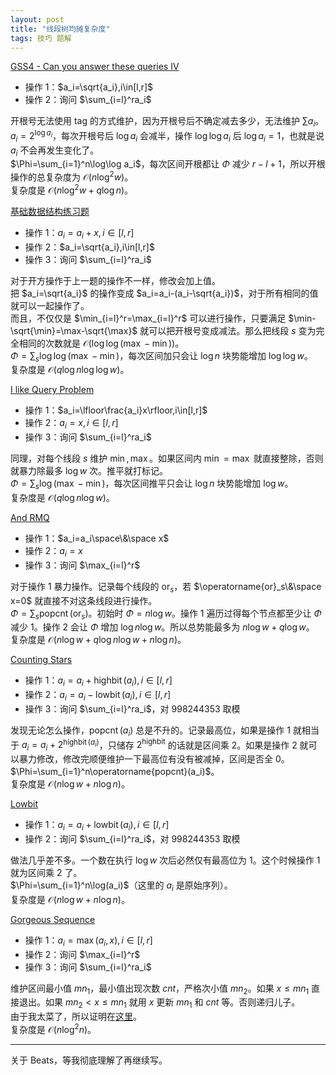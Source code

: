 ```yaml
---
layout: post
title: "线段树均摊复杂度"
tags: 技巧 题解
---
```


[GSS4 - Can you answer these queries IV](https://www.luogu.com.cn/problem/SP2713)
- 操作 $1$：$a_i=\sqrt{a_i},i\in[l,r]$
- 操作 $2$：询问 $\sum_{i=l}^ra_i$

开根号无法使用 tag 的方式维护，因为开根号后不确定减去多少，无法维护 $\sum a_i$。  
$a_i=2^{\log a_i}$，每次开根号后 $\log a_i$ 会减半，操作 $\log\log a_i$ 后 $\log a_i=1$，也就是说 $a_i$ 不会再发生变化了。  
$\Phi=\sum_{i=1}^n\log\log a_i$，每次区间开根都让 $\Phi$ 减少 $r-l+1$，所以开根操作的总复杂度为 $\mathcal O(n\log^2w)$。  
复杂度是 $\mathcal O(n\log^2w+q\log n)$。

[基础数据结构练习题](https://uoj.ac/problem/228)
- 操作 $1$：$a_i=a_i+x,i\in[l,r]$
- 操作 $2$：$a_i=\sqrt{a_i},i\in[l,r]$
- 操作 $3$：询问 $\sum_{i=l}^ra_i$

对于开方操作于上一题的操作不一样，修改会加上值。  
把 $a_i=\sqrt{a_i}$ 的操作变成 $a_i=a_i-(a_i-\sqrt{a_i})$，对于所有相同的值就可以一起操作了。  
而且，不仅仅是 $\min_{i=l}^r=\max_{i=l}^r$ 可以进行操作，只要满足 $\min-\sqrt{\min}=\max-\sqrt{\max}$ 就可以把开根号变成减法。那么把线段 $s$ 变为完全相同的次数就是 $\mathcal O(\log\log(\max-\min))$。  
$\Phi=\sum_s\log\log(\max-\min)$，每次区间加只会让 $\log n$ 块势能增加 $\log\log w$。  
复杂度是 $\mathcal O(q\log n\log\log w)$。

[I like Query Problem](https://atcoder.jp/contests/abc256/tasks/abc256_h)
- 操作 $1$：$a_i=\lfloor\frac{a_i}x\rfloor,i\in[l,r]$
- 操作 $2$：$a_i=x,i\in[l,r]$
- 操作 $3$：询问 $\sum_{i=l}^ra_i$

同理，对每个线段 $s$ 维护 $\min,\max$。如果区间内 $\min=\max$ 就直接整除，否则就暴力除最多 $\log w$ 次。推平就打标记。  
$\Phi=\sum_s\log(\max-\min)$，每次区间推平只会让 $\log n$ 块势能增加 $\log w$。  
复杂度是 $\mathcal O(q\log n\log w)$。

[And RMQ](https://codeforces.com/gym/103107/problem/A)
- 操作 $1$：$a_i=a_i\space\&\space x$
- 操作 $2$：$a_i=x$
- 操作 $3$：询问 $\max_{i=l}^r$

对于操作 $1$ 暴力操作。记录每个线段的 $\operatorname{or}_s$，若 $\operatorname{or}_s\&\space x=0$ 就直接不对这条线段进行操作。  
$\Phi=\sum_s\operatorname{popcnt}(\operatorname{or}_s)$。初始时 $\Phi=n\log w$。操作 $1$ 遍历过得每个节点都至少让 $\Phi$ 减少 $1$。操作 $2$ 会让 $\Phi$ 增加 $\log n\log w$。所以总势能最多为 $n\log w+q\log w$。  
复杂度是 $\mathcal O(n\log w+q\log n
\log w+n\log n)$。

[Counting Stars](https://acm.hdu.edu.cn/showproblem.php?pid=7059)
- 操作 $1$：$a_i=a_i+\operatorname{highbit}(a_i),i\in[l,r]$
- 操作 $2$：$a_i=a_i-\operatorname{lowbit}(a_i),i\in[l,r]$
- 操作 $3$：询问 $\sum_{i=l}^ra_i$，对 $998244353$ 取模

发现无论怎么操作，$\operatorname{popcnt}(a_i)$ 总是不升的。记录最高位，如果是操作 $1$ 就相当于 $a_i=a_i+2^{\operatorname{highbit}(a_i)}$，只储存 $2^{\operatorname{highbit}}$ 的话就是区间乘 $2$。如果是操作 $2$ 就可以暴力修改，修改完顺便维护一下最高位有没有被减掉，区间是否全 $0$。  
$\Phi=\sum_{i=1}^n\operatorname{popcnt}(a_i)$。  
复杂度是 $\mathcal O(n\log w+n\log n)$。

[Lowbit](https://acm.hdu.edu.cn/showproblem.php?pid=7116)
- 操作 $1$：$a_i=a_i+\operatorname{lowbit}(a_i),i\in[l,r]$
- 操作 $2$：询问 $\sum_{i=l}^ra_i$，对 $998244353$ 取模

做法几乎差不多。一个数在执行 $\log w$ 次后必然仅有最高位为 $1$。这个时候操作 $1$ 就为区间乘 $2$ 了。  
$\Phi=\sum_{i=1}^n\log(a_i)$（这里的 $a_i$ 是原始序列）。  
复杂度是 $\mathcal O(n\log w+n\log n)$。

[Gorgeous Sequence](https://acm.hdu.edu.cn/showproblem.php?pid=5306)
- 操作 $1$：$a_i=\max(a_i,x),i\in[l,r]$
- 操作 $2$：询问 $\max_{i=l}^r$
- 操作 $3$：询问 $\sum_{i=l}^ra_i$

维护区间最小值 $mn_1$，最小值出现次数 $cnt$，严格次小值 $mn_2$。如果 $x\le mn_1$ 直接退出。如果 $mn_2<x\le mn_1$ 就用 $x$ 更新 $mn_1$ 和 $cnt$ 等。否则递归儿子。  
由于我太菜了，所以证明在[这里](https://charleswu.site/wp-content/uploads/2023/01/%E5%90%89%E5%A6%82%E4%B8%80-%E5%8C%BA%E9%97%B4%E6%9C%80%E5%80%BC%E6%93%8D%E4%BD%9C%E4%B8%8E%E5%8E%86%E5%8F%B2%E6%9E%81%E5%80%BC%E9%97%AE%E9%A2%98.pdf)。  
复杂度是 $\mathcal O(n\log^2n)$。

---
关于 Beats，等我彻底理解了再继续写。